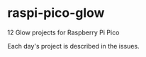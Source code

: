 # raspi-pico-glow

12 Glow projects for Raspberry Pi Pico

Each day's project is described in the issues.

